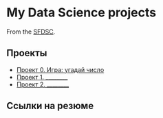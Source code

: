 # My Data Science projects

From the [SFDSC](https://www.google.ru/).

## Проекты

* [Проект 0. Игра: угадай число](https://yandex.ru/)
* [Проект 1. ________](___)
* [Проект 2. ________](___)

## Ссылки на резюме